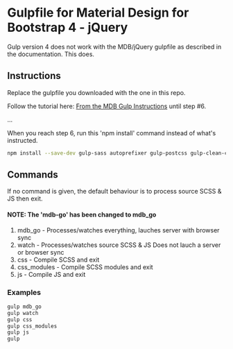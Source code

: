 # Gulpfile for Material Design for Bootstrap 4 - jQuery
Gulp version 4 does not work with the MDB/jQuery gulpfile as described in the documentation. This does.

## Instructions

Replace the gulpfile you downloaded with the one in this repo.

Follow the tutorial here: [From the MDB Gulp Instructions](https://mdbootstrap.com/education/bootstrap/gulp-installation/) until step #6.

...

When you reach step 6, run this 'npm install' command instead of what's instructed.

```sh
npm install --save-dev gulp-sass autoprefixer gulp-postcss gulp-clean-css gulp-scss-lint gulp-sourcemaps browser-sync gulp-concat gulp-minify gulp-rename gulp-imagemin
```

## Commands
If no command is given, the default behaviour is to process source SCSS & JS then exit.

#### NOTE: The 'mdb-go' has been changed to mdb_go

1. mdb_go - Processes/watches everything, lauches server with browser sync
2. watch - Processes/watches source SCSS & JS Does not lauch a server or browser sync
3. css - Compile SCSS and exit
4. css_modules - Compile SCSS modules and exit
5. js - Compile JS and exit

### Examples

```sh
gulp mdb_go
gulp watch
gulp css
gulp css_modules
gulp js
gulp
```